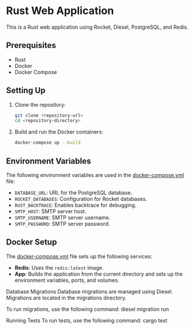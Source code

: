 # Rust Web Application

This is a Rust web application using Rocket, Diesel, PostgreSQL, and Redis.


## Prerequisites

- Rust
- Docker
- Docker Compose

## Setting Up

1. Clone the repository:
    ```sh
    git clone <repository-url>
    cd <repository-directory>
    ```

2. Build and run the Docker containers:
    ```sh
    docker-compose up --build
    ```

## Environment Variables

The following environment variables are used in the [docker-compose.yml](http://_vscodecontentref_/4) file:

- `DATABASE_URL`: URL for the PostgreSQL database.
- `ROCKET_DATABASES`: Configuration for Rocket databases.
- `RUST_BACKTRACE`: Enables backtrace for debugging.
- `SMTP_HOST`: SMTP server host.
- `SMTP_USERNAME`: SMTP server username.
- `SMTP_PASSWORD`: SMTP server password.

## Docker Setup

The [docker-compose.yml](http://_vscodecontentref_/5) file sets up the following services:

- **Redis**: Uses the `redis:latest` image.
- **App**: Builds the application from the current directory and sets up the environment variables, ports, and volumes.


Database Migrations
Database migrations are managed using Diesel. Migrations are located in the migrations directory.

To run migrations, use the following command:
diesel migration run

Running Tests
To run tests, use the following command:
cargo test

